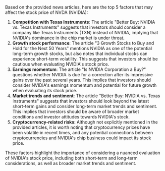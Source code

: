 Based on the provided news articles, here are the top 5 factors that may affect the stock price of NVDA (NVIDIA):

1. **Competition with Texas Instruments**: The article "Better Buy: NVIDIA vs. Texas Instruments" suggests that investors should consider a company like Texas Instruments (TXN) instead of NVIDIA, implying that NVIDIA's dominance in the chip market is under threat.
2. **Growth stock performance**: The article "3 Growth Stocks to Buy and Hold for the Next 50 Years" mentions NVIDIA as one of the potential long-term growth stocks, but also notes that individual stocks can experience short-term volatility. This suggests that investors should be cautious when evaluating NVIDIA's stock price.
3. **Earnings momentum**: The article "Is NVIDIA Corporation a Buy?" questions whether NVIDIA is due for a correction after its impressive gains over the past several years. This implies that investors should consider NVIDIA's earnings momentum and potential for future growth when evaluating its stock price.
4. **Market trends and sentiment**: The article "Better Buy: NVIDIA vs. Texas Instruments" suggests that investors should look beyond the latest short-term gains and consider long-term market trends and sentiment. This implies that investors should be aware of broader market conditions and investor attitudes towards NVIDIA's stock.
5. **Cryptocurrency-related risks**: Although not explicitly mentioned in the provided articles, it is worth noting that cryptocurrency prices have been volatile in recent times, and any potential connections between cryptocurrencies and NVIDIA's chip business could impact its stock price.

These factors highlight the importance of considering a nuanced evaluation of NVIDIA's stock price, including both short-term and long-term considerations, as well as broader market trends and sentiment.